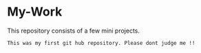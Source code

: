 # My-Work
This repository consists of a few mini projects.
```
This was my first git hub repository. Please dont judge me !!
```

